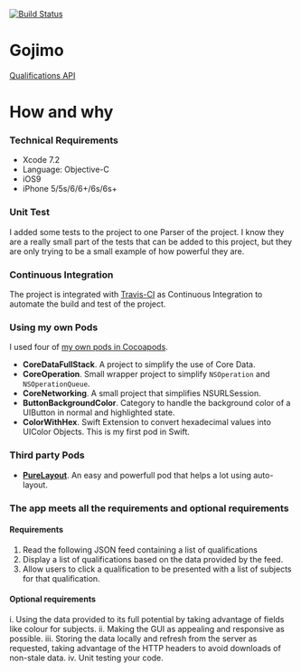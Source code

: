 [![Build Status](https://img.shields.io/travis/GabrielMassana/Gojimo-ObjC/master.svg?style=flat-square)](https://travis-ci.org/GabrielMassana/Gojimo-ObjC)

# Gojimo

[Qualifications API](https://api.gojimo.net/api/v4/qualifications)

# How and why

### Technical Requirements

 - Xcode 7.2
 - Language: Objective-C
 - iOS9
 - iPhone 5/5s/6/6+/6s/6s+
 
### Unit Test

I added some tests to the project to one Parser of the project. I know they are a really small part of the tests that can be added to this project, but they are only trying to be a small example of how powerful they are.

### Continuous Integration

The project is integrated with [Travis-CI](https://travis-ci.org/GabrielMassana/Gojimo-ObjC) as Continuous Integration to automate the build and test of the project.

### Using my own Pods

I used four of [my own pods in Cocoapods](https://cocoapods.org/owners/10374).   
   
- **CoreDataFullStack**. A project to simplify the use of Core Data.
- **CoreOperation**. Small wrapper project to simplify `NSOperation` and `NSOperationQueue`.
- **CoreNetworking**. A small project that simplifies NSURLSession.
- **ButtonBackgroundColor**. Category to handle the background color of a UIButton in normal and highlighted state.
- **ColorWithHex**. Swift Extension to convert hexadecimal values into UIColor Objects. This is my first pod in Swift.
	
### Third party Pods

- **[PureLayout](https://cocoapods.org/pods/PureLayout)**. An easy and powerfull pod that helps a lot using auto-layout.

### The app meets all the requirements and optional requirements

#### Requirements

1. Read the following JSON feed containing a list of qualifications
2. Display a list of qualifications based on the data provided by the feed.
3. Allow users to click a qualification to be presented with a list of subjects for that qualification.

#### Optional requirements

i. Using the data provided to its full potential by taking advantage of fields like colour for subjects.
ii. Making the GUI as appealing and responsive as possible.
iii. Storing the data locally and refresh from the server as requested, taking advantage of the HTTP headers to avoid downloads of non-stale data.
iv. Unit testing your code.
